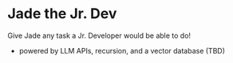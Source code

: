 # Jade the Jr. Dev

Give Jade any task a Jr. Developer would be able to do!

- powered by LLM APIs, recursion, and a vector database (TBD)
